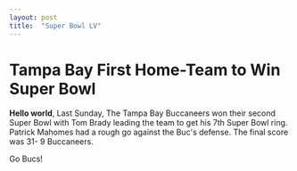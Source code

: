 ```yaml
---
layout: post
title:  "Super Bowl LV"
---
```


# Tampa Bay First Home-Team to Win Super Bowl

**Hello world**, Last Sunday, The Tampa Bay Buccaneers won their 
second Super Bowl with Tom Brady leading the team to get his 7th Super Bowl 
ring. Patrick Mahomes had a rough go against the Buc's defense. The final score
was 31- 9 Buccaneers.

Go Bucs!

